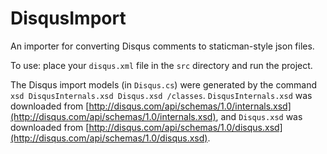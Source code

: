 # DisqusImport
An importer for converting Disqus comments to staticman-style json files.

To use: place your `disqus.xml` file in the `src` directory and run the project.

The Disqus import models (in `Disqus.cs`) were generated by the command `xsd DisqusInternals.xsd Disqus.xsd /classes`. `DisqusInternals.xsd` was downloaded from [http://disqus.com/api/schemas/1.0/internals.xsd](http://disqus.com/api/schemas/1.0/internals.xsd), and `Disqus.xsd` was downloaded from [http://disqus.com/api/schemas/1.0/disqus.xsd](http://disqus.com/api/schemas/1.0/disqus.xsd).